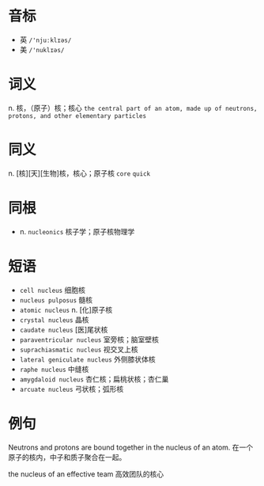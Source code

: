# 音标

- 英 `/'njuːklɪəs/`
- 美 `/'nuklɪəs/`

# 词义

n. 核，（原子）核；核心
`the central part of an atom, made up of neutrons, protons, and other elementary particles`

# 同义

n. [核][天][生物]核，核心；原子核
`core` `quick`

# 同根

- n. `nucleonics` 核子学；原子核物理学

# 短语

- `cell nucleus` 细胞核
- `nucleus pulposus` 髓核
- `atomic nucleus` n. [化]原子核
- `crystal nucleus` 晶核
- `caudate nucleus` [医]尾状核
- `paraventricular nucleus` 室旁核；脑室壁核
- `suprachiasmatic nucleus` 视交叉上核
- `lateral geniculate nucleus` 外侧膝状体核
- `raphe nucleus` 中缝核
- `amygdaloid nucleus` 杏仁核；扁桃状核；杏仁巢
- `arcuate nucleus` 弓状核；弧形核

# 例句

Neutrons and protons are bound together in the nucleus of an atom.
在一个原子的核内，中子和质子聚合在一起。

the nucleus of an effective team
高效团队的核心


